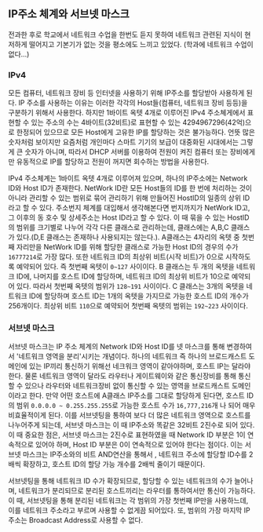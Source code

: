 ## IP주소 체계와 서브넷 마스크

전과한 후로 학교에서 네트워크 수업을 한번도 듣지 못하여 네트워크 관련된 지식이 현저하게 떨어지고 기본기가 없는 것을 평소에도 느끼고 있었다. (학과에 네트워크 수업이 없다...) 


### IPv4

모든 컴퓨터, 네트워크 장비 등 인터넷을 사용하기 위해 IP주소를 할당받아 사용하게 된다.
IP 주소를 사용하는 이유는 이러한 각각의 Host들(컴퓨터, 네트워크 장비 등등)을 구분하기 위해서 사용한다. 하지만 1바이트 옥텟 4개로 이루어진 IPv4 주소쳬게에서
표현할 수 있는 주소의 수는 4바이트(32비트)로 표현할 수 있는 4294967296(42억)으로 한정되어 있으므로 모든 Host에게 고유한 IP를 할당하는 것은 불가능하다. 언뜻 많은 숫자처럼 보이지만 요즘처럼 개인마다 스마트 기기의 보급이 대중화된 시대에서는 그렇게 큰 숫자가 아니며, 따라서 DHCP 서버를 이용하여 전원이 켜진 컴퓨터 또는 장비에게만 유동적으로 IP를 할당하고 전원이 꺼지면 회수하는 방법을 사용한다.

IPv4 주소체계는 1바이트 옥텟 4개로 이루어져 있으며, 하나의 IP주소에는 Network ID와 Host ID가 존재한다. NetWork ID란 모든 Host들의 ID를 한 번에 처리하는 것이 아니라 관리할 수 있는 범위로 묶어 관리하기 위해 만들어진 HostID의 일종의 상위 ID라고 할 수 있다. 주소번지 체계를 대입해서 생각해본다면 번지까지가 NetWork ID고, 그 이후의 동 호수 및 상세주소는 Host ID라고 할 수 있다.
이 때 묶을 수 있는 HostID의 범위를 크기별로 나누어 각각 다른 클래스로 관리하는데, 클래스에는 A,B,C 클래스가 있다.(D,E 클래스는 존재하나 사용되지는 않는다.). A클래스는 4자리의 옥텟 중 첫번째 자리만을 NetWork ID를 위해 할당한 클래스로 가능한 Host ID의 경우의 수가 `16777214`로 가장 많다. 또한 네트워크 ID의 최상위 비트(시작 비트)가 0으로 시작하도록 예약되어 있다. 즉 첫번째 옥텟이 `0~127` 사이이다.
B 클래스는 두 개의 옥텟을 네트워크 ID에, 나머지를 호스트 ID에 할당하며, 네트워크 ID의 최상위 비트가 10으로 예약되어 있다. 따라서 첫번째 옥텟의 범위가 `128~191` 사이이다.
C 클래스는 3개의 옥텟을 네트워크 ID에 할당하며 호스트 ID는 1개의 옥텟을 가지므로 가능한 호스트 ID의 개수가 256개이다. 최상위 비트 `110`으로 예약되어 첫번째 옥텟의 범위는 `192~223` 사이이다.

### 서브넷 마스크
서브넷 마스크는 IP 주소 체계의 Network ID와 Host ID를 넷 마스크를 통해 변경하여서 '네트워크 영역을 분리'시키는 개념이다.
하나의 네트워크 즉 하나의 브로드캐스트 도메인에 있는 IP끼리 통신하기 위해선 네크워크 영역이 같아야하며, 호스트 IP는 달라야한다. 물론 네트워크 영역이 달라도 라우터나 게이트웨이와 같은 통신장비를 통해 통신할 수 있으나 라우터와 네트워크장비 없이 통신할 수 있는 영역을 브로드캐스트 도메인이라고 한다.
만약 어떤 호스트에 A클래스 IP주소를 그대로 할당하게 된다면, 호스트 ID의 범위 `0.0.0.0 ~ 0.255.255.255`로 가능한 호스트 수가 `16,777,216`개 나 되어 매우 비효율적이게 된다. 이를 서브넷팅을 통하여 보다 더 많은 네트워크 영역으로 호스트를 나누어주게 되는데, 서브넷 마스크는 이 때 IP주소와 똑같은 32비트 2진수로 되어 있다.
이 때 중요한 점은, 서브넷 마스크는 2진수로 표현하였을 때 Network ID 부분은 1이 연속적으로 있어야 하며, Host ID 부분은 0이 연속적으로 있어야 한다는 점이다. 이는 서브넷 마스크는 IP주소와의 비트 AND연산을 통해서 , 네트워크 주소에 할당할 ID수를 2배씩 확장하고, 호스트 ID의 할당 가능 개수를 2배씩 줄이기 때문이다.  

서브넷팅을 통해 네트워크 ID 수가 확장되므로, 할당할 수 있는 네트워크의 수가 늘어나며, 네트워크가 분리되므로 분리된 호스트끼리는 라우터를 통하여서만 통신이 가능하다.
이 때, 서브넷팅을 통해 분리된 네트워크는 각 범위의 가장 첫번째 IP만을 사용하느데, 이를 네트워크 주소라고 부르며 사용할 수 없게끔 되어있다. 또, 범위의 가장 마지막 IP 주소는 Broadcast Address로 사용할 수 없다.

